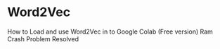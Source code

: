 # Word2Vec
How to Load and use Word2Vec in to Google Colab (Free version)
Ram Crash Problem Resolved
